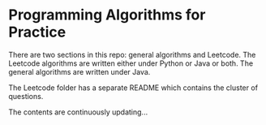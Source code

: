 # Programming Algorithms for Practice

There are two sections in this repo: general algorithms and Leetcode. The Leetcode algorithms are written either under Python or Java or both. The general algorithms are written under Java.

The Leetcode folder has a separate README which contains the cluster of questions.

The contents are continuously updating...
